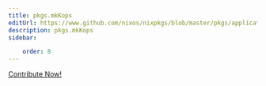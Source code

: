 ```yaml
---
title: pkgs.mkKops
editUrl: https://www.github.com/nixos/nixpkgs/blob/master/pkgs/applications/networking/cluster/kops/default.nix#L3C13
description: pkgs.mkKops
sidebar:

    order: 8
---
```


<a href="https://www.github.com/nixos/nixpkgs/blob/master/pkgs/applications/networking/cluster/kops/default.nix#L3C13">Contribute Now!</a>



